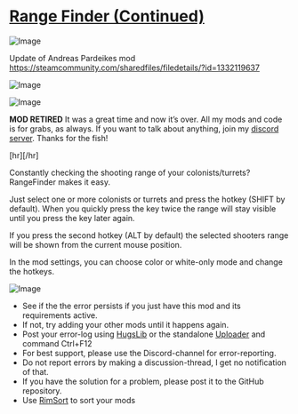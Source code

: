 # [Range Finder (Continued)]()

![Image](https://i.imgur.com/buuPQel.png)

Update of Andreas Pardeikes mod https://steamcommunity.com/sharedfiles/filedetails/?id=1332119637

![Image](https://i.imgur.com/pufA0kM.png)
	
![Image](https://i.imgur.com/Z4GOv8H.png)

**MOD RETIRED**
It was a great time and now it’s over. All my mods and code is for grabs, as always. If you want to talk about anything, join my [discord server](https://discord.gg/fQp4MDbdxg).
Thanks for the fish!

[hr][/hr]

Constantly checking the shooting range of your colonists/turrets? RangeFinder makes it easy.

Just select one or more colonists or turrets and press the hotkey (SHIFT by default). When you quickly press the key twice the range will stay visible until you press the key later again.

If you press the second hotkey (ALT by default) the selected shooters range will be shown from the current mouse position. 

In the mod settings, you can choose color or white-only mode and change the hotkeys.

![Image](https://i.imgur.com/PwoNOj4.png)



-  See if the the error persists if you just have this mod and its requirements active.
-  If not, try adding your other mods until it happens again.
-  Post your error-log using [HugsLib](https://steamcommunity.com/workshop/filedetails/?id=818773962) or the standalone [Uploader](https://steamcommunity.com/sharedfiles/filedetails/?id=2873415404) and command Ctrl+F12
-  For best support, please use the Discord-channel for error-reporting.
-  Do not report errors by making a discussion-thread, I get no notification of that.
-  If you have the solution for a problem, please post it to the GitHub repository.
-  Use [RimSort](https://github.com/RimSort/RimSort/releases/latest) to sort your mods


